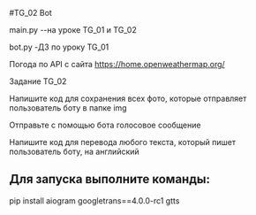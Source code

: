 #TG_02 Bot
 
main.py --на уроке TG_01 и TG_02

bot.py -ДЗ по уроку TG_01

Погода по API с сайта https://home.openweathermap.org/

Задание TG_02

Напишите код для сохранения всех фото, которые отправляет пользователь боту в папке img

Отправьте с помощью бота голосовое сообщение

Напишите код для перевода любого текста, который пишет пользователь боту, на английский 
## Для запуска выполните команды:
pip install aiogram googletrans==4.0.0-rc1 gtts
